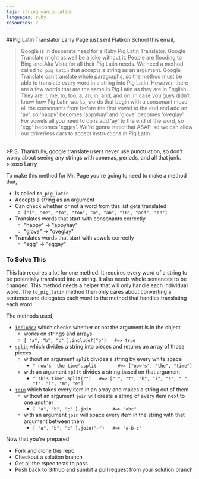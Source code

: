 ```yaml
---
tags: string manipulation
languages: ruby
resources: 2
---
```


##Pig Latin Translator
Larry Page just sent Flatiron School this email,
>Google is in desperate need for a Ruby Pig Latin Translator.  Google Translate might as well be a joke without it.  People are flooding to Bing and Alta Vista for all their Pig Latin needs.  We need a method called `to_pig_latin` that accepts a string as an argument.  Google Translate can translate whole paragraphs, so the method must be able to translate every word in a string into Pig Latin. However, there are a few words that are the same in Pig Latin as they are in English.  They are: I, me, to, too, a, an, in, and, and on.  In case you guys didn't know how Pig Latin works, words that begin with a consonant move all the consonants from before the first vowel to the end and add an 'ay', so 'happy' becomes 'appyhay' and 'glove' becomes 'oveglay'. For vowels all you need to do is add 'ay' to the end of the word, so 'egg' becomes 'eggay'.  We're gonna need that ASAP, so we can allow our driverless cars to accept instructions in Pig Latin.
<br>
>P.S. Thankfully, google translate users never use punctuation, so don't worry about seeing any strings with commas, periods, and all that junk.
<br>
> xoxo Larry

To make this method for Mr. Page you're going to need to make a method that,
- Is called `to_pig_latin`
- Accepts a string as an argument
- Can check whether or not a word from this list gets translated
  - `["i", "me", "to", "too", "a", "an", "in", "and", "on"]`
- Translates words that start with consonants correctly
  - "happy" → "appyhay"
  - "glove" → "oveglay"
- Translates words that start with vowels correctly
  - "egg" → "eggay"

### To Solve This

This lab requires a lot for one method.  It requires every word of a string to be potentially translated into a string.  It also needs whole sentences to be changed. This method needs a helper that will only handle each individual word.  The `to_pig_latin` method then only cares about converting a sentence and delegates each word to the method that handles translating each word.



The methods used,
- [`include?`](http://www.ruby-doc.org/core-2.1.2/Array.html#method-i-include-3F) which checks whether or not the argument is in the object
  - works on strings and arrays
  - `[ "a", "b", "c" ].include?("b")   #=> true`
- [`split`](http://www.ruby-doc.org/core-2.1.2/String.html#method-i-split) which divides a string into pieces and returns an array of those pieces
  - without an argument `split` divides a string by every white space
    - `" now's  the time".split        #=> ["now's", "the", "time"]`
  - with an argument `split` divides a string based on that argument
    - `" this time".split("")   #=> [" ", "t", "h", "i", "s", " ", "t", "i", "m", "e"]`
- [`join`](http://www.ruby-doc.org/core-2.1.2/Array.html#method-i-join) which takes every item in an array and makes a string out of them
  - without an argument `join` will create a string of every item next to one another
    - `[ "a", "b", "c" ].join        #=> "abc"`
  - with an argument `join` will space every item in the string with that argument between them
    - `[ "a", "b", "c" ].join("-")   #=> "a-b-c"`

Now that you're prepared
- Fork and clone this repo
- Checkout a solution branch
- Get all the rspec tests to pass
- Push back to Github and sumbit a pull request from your solution branch